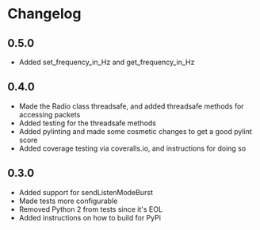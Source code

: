# Changelog

## 0.5.0
- Added set_frequency_in_Hz and get_frequency_in_Hz

## 0.4.0
- Made the Radio class threadsafe, and added threadsafe methods for accessing packets
- Added testing for the threadsafe methods
- Added pylinting and made some cosmetic changes to get a good pylint score
- Added coverage testing via coveralls.io, and instructions for doing so

## 0.3.0
- Added support for sendListenModeBurst
- Made tests more configurable
- Removed Python 2 from tests since it's EOL
- Added instructions on how to build for PyPi
